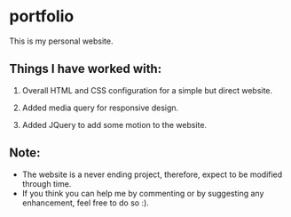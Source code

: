 # portfolio

This is my personal website.


## Things I have worked with:

1. Overall HTML and CSS configuration for a simple but direct website.

2. Added media query for responsive design.

3. Added JQuery to add some motion to the website.

## Note:
- The website is a never ending project, therefore, expect to be modified through time. 
- If you think you can help me by commenting or by suggesting any enhancement, feel free to do so :).